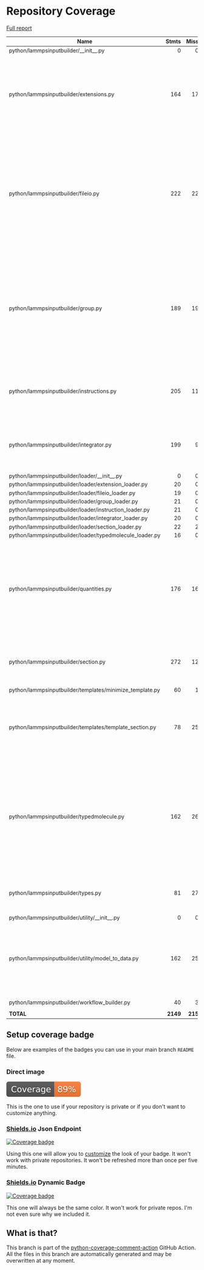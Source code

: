 # Repository Coverage

[Full report](https://htmlpreview.github.io/?https://github.com/madreher/LammpsInputBuilder/blob/python-coverage-comment-action-data/htmlcov/index.html)

| Name                                                      |    Stmts |     Miss |   Cover |   Missing |
|---------------------------------------------------------- | -------: | -------: | ------: | --------: |
| python/lammpsinputbuilder/\_\_init\_\_.py                 |        0 |        0 |    100% |           |
| python/lammpsinputbuilder/extensions.py                   |      164 |       17 |     90% |25-26, 29, 67, 121, 174, 209, 219, 223, 246, 253-256, 259-261 |
| python/lammpsinputbuilder/fileio.py                       |      222 |       22 |     90% |30-31, 34, 37, 92, 116, 124, 132-136, 146-149, 179, 194, 215, 224, 242, 270, 305, 315, 321 |
| python/lammpsinputbuilder/group.py                        |      189 |       19 |     90% |25, 28, 49, 57, 68, 100, 123, 179, 185, 197, 229, 240, 246, 249, 266, 272, 284, 292, 298 |
| python/lammpsinputbuilder/instructions.py                 |      205 |       11 |     95% |29-30, 44, 57, 84, 95, 132, 145, 234, 304, 342 |
| python/lammpsinputbuilder/integrator.py                   |      199 |        9 |     95% |36, 50, 83, 156, 193, 273, 283, 288, 293 |
| python/lammpsinputbuilder/loader/\_\_init\_\_.py          |        0 |        0 |    100% |           |
| python/lammpsinputbuilder/loader/extension\_loader.py     |       20 |        0 |    100% |           |
| python/lammpsinputbuilder/loader/fileio\_loader.py        |       19 |        0 |    100% |           |
| python/lammpsinputbuilder/loader/group\_loader.py         |       21 |        0 |    100% |           |
| python/lammpsinputbuilder/loader/instruction\_loader.py   |       21 |        0 |    100% |           |
| python/lammpsinputbuilder/loader/integrator\_loader.py    |       20 |        0 |    100% |           |
| python/lammpsinputbuilder/loader/section\_loader.py       |       22 |        2 |     91% |    23, 26 |
| python/lammpsinputbuilder/loader/typedmolecule\_loader.py |       16 |        0 |    100% |           |
| python/lammpsinputbuilder/quantities.py                   |      176 |       16 |     91% |82, 85, 105, 115, 132, 142, 162, 173, 190, 200, 220, 230, 246, 256, 273, 283 |
| python/lammpsinputbuilder/section.py                      |      272 |       12 |     96% |21, 34-37, 40-41, 44, 60, 204, 243, 246 |
| python/lammpsinputbuilder/templates/minimize\_template.py |       60 |        1 |     98% |        66 |
| python/lammpsinputbuilder/templates/template\_section.py  |       78 |       25 |     68% |23, 26, 29, 43-49, 52-58, 61-67, 75, 80, 85, 97, 102, 107, 115 |
| python/lammpsinputbuilder/typedmolecule.py                |      162 |       26 |     84% |42-47, 68, 71, 78, 82, 109, 118, 120, 129, 141, 144-149, 157-158, 173, 182, 228, 247, 301 |
| python/lammpsinputbuilder/types.py                        |       81 |       27 |     67% |19-26, 30-39, 56-61, 68-71, 91, 95, 108 |
| python/lammpsinputbuilder/utility/\_\_init\_\_.py         |        0 |        0 |    100% |           |
| python/lammpsinputbuilder/utility/model\_to\_data.py      |      162 |       25 |     85% |34, 55, 58-61, 67-68, 130, 157, 182, 213-217, 231, 237-248 |
| python/lammpsinputbuilder/workflow\_builder.py            |       40 |        3 |     92% |23, 28, 36 |
|                                                 **TOTAL** | **2149** |  **215** | **90%** |           |


## Setup coverage badge

Below are examples of the badges you can use in your main branch `README` file.

### Direct image

[![Coverage badge](https://raw.githubusercontent.com/madreher/LammpsInputBuilder/python-coverage-comment-action-data/badge.svg)](https://htmlpreview.github.io/?https://github.com/madreher/LammpsInputBuilder/blob/python-coverage-comment-action-data/htmlcov/index.html)

This is the one to use if your repository is private or if you don't want to customize anything.

### [Shields.io](https://shields.io) Json Endpoint

[![Coverage badge](https://img.shields.io/endpoint?url=https://raw.githubusercontent.com/madreher/LammpsInputBuilder/python-coverage-comment-action-data/endpoint.json)](https://htmlpreview.github.io/?https://github.com/madreher/LammpsInputBuilder/blob/python-coverage-comment-action-data/htmlcov/index.html)

Using this one will allow you to [customize](https://shields.io/endpoint) the look of your badge.
It won't work with private repositories. It won't be refreshed more than once per five minutes.

### [Shields.io](https://shields.io) Dynamic Badge

[![Coverage badge](https://img.shields.io/badge/dynamic/json?color=brightgreen&label=coverage&query=%24.message&url=https%3A%2F%2Fraw.githubusercontent.com%2Fmadreher%2FLammpsInputBuilder%2Fpython-coverage-comment-action-data%2Fendpoint.json)](https://htmlpreview.github.io/?https://github.com/madreher/LammpsInputBuilder/blob/python-coverage-comment-action-data/htmlcov/index.html)

This one will always be the same color. It won't work for private repos. I'm not even sure why we included it.

## What is that?

This branch is part of the
[python-coverage-comment-action](https://github.com/marketplace/actions/python-coverage-comment)
GitHub Action. All the files in this branch are automatically generated and may be
overwritten at any moment.
